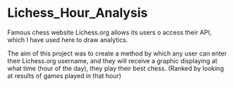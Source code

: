 # Lichess_Hour_Analysis

Famous chess website Lichess.org allows its users o access their API, which I have used here to draw analytics.

The aim of this project was to create a method by which any user can enter their Lichess.org username, and they will receive a graphic displaying at what time (hour of the day), they play their best chess. (Ranked by looking at results of games played in that hour)
